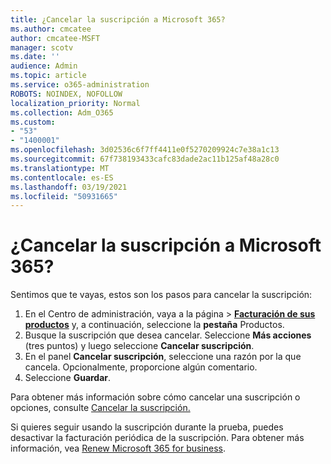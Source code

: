 ```yaml
---
title: ¿Cancelar la suscripción a Microsoft 365?
ms.author: cmcatee
author: cmcatee-MSFT
manager: scotv
ms.date: ''
audience: Admin
ms.topic: article
ms.service: o365-administration
ROBOTS: NOINDEX, NOFOLLOW
localization_priority: Normal
ms.collection: Adm_O365
ms.custom:
- "53"
- "1400001"
ms.openlocfilehash: 3d02536c6f7ff4411e0f5270209924c7e38a1c13
ms.sourcegitcommit: 67f738193433cafc83dade2ac11b125af48a28c0
ms.translationtype: MT
ms.contentlocale: es-ES
ms.lasthandoff: 03/19/2021
ms.locfileid: "50931665"
---
```

# <a name="canceling-your-microsoft-365-subscription"></a>¿Cancelar la suscripción a Microsoft 365?

Sentimos que te vayas, estos son los pasos para cancelar la suscripción:

1. En el Centro de administración, vaya a la página  >  **[Facturación de sus productos](https://go.microsoft.com/fwlink/p/?linkid=842054)** y, a continuación, seleccione la **pestaña** Productos.
2. Busque la suscripción que desea cancelar. Seleccione **Más acciones** (tres puntos) y luego seleccione **Cancelar suscripción**.
3. En el panel **Cancelar suscripción**, seleccione una razón por la que cancela. Opcionalmente, proporcione algún comentario.
4. Seleccione **Guardar**.

Para obtener más información sobre cómo cancelar una suscripción o opciones, consulte [Cancelar la suscripción.](https://docs.microsoft.com/microsoft-365/commerce/subscriptions/cancel-your-subscription)

Si quieres seguir usando la suscripción durante la prueba, puedes desactivar la facturación periódica de la suscripción. Para obtener más información, vea [Renew Microsoft 365 for business](https://docs.microsoft.com/microsoft-365/commerce/subscriptions/renew-your-subscription).